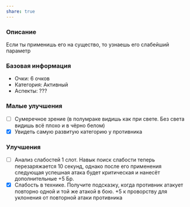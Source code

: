 ```yaml
---
share: true
---
```

### Описание
Если ты применишь его на существо, то узнаешь его слабейший параметр
### Базовая информация
- Очки: 6 очков
- Категория: Активный
- Аспекты: ???
### Малые улучшения
- [ ] Сумеречное зрение (в полумраке видишь как при свете. Без света видишь всё плохо и в чёрно белом)
- [x] Увидеть самую развитую категорию у противника
### Улучшения
- [ ] Анализ слабостей 1 слот. Навык поиск слабости теперь перезаряжается 10 секунд, однако после его применения следующая успешная атака будет критическая и нанесёт дополнительные +5 Бр.
- [x] Слабость в технике. Получите подсказку, когда противник атакует повторно одной и той же атакой в бою. +5 к проворству для уклонения от повторной атаки противника